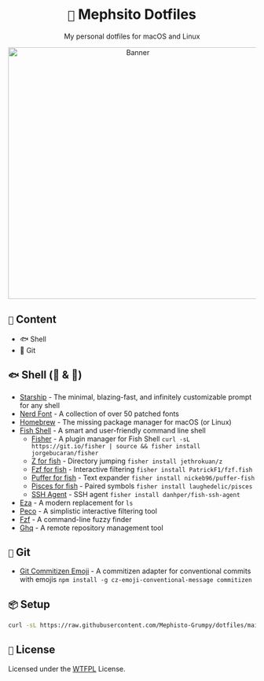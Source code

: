 <div align="center">
    <h1><code>🐇</code> Mephsito Dotfiles</h1>
    <p>My personal dotfiles for macOS and Linux</p>
    <img src=".github/images/banner.gif" alt="Banner" width="512px" />
</div>

## `📝` Content

- 🐟 Shell
- 🐙 Git

## `🐟` Shell (🍎 & 🐧)

- [Starship](https://starship.rs/) - The minimal, blazing-fast, and infinitely customizable prompt for any shell
- [Nerd Font](https://www.nerdfonts.com/) - A collection of over 50 patched fonts
- [Homebrew](https://brew.sh/) - The missing package manager for macOS (or Linux)
- [Fish Shell](https://fishshell.com/) - A smart and user-friendly command line shell
  - [Fisher](https://github.com/jorgebucaran/fisher) - A plugin manager for Fish Shell `curl -sL https://git.io/fisher | source && fisher install jorgebucaran/fisher`
  - [Z for fish](https://github.com/jethrokuan/z) - Directory jumping `fisher install jethrokuan/z`
  - [Fzf for fish](https://github.com/PatrickF1/fzf.fish) - Interactive filtering `fisher install PatrickF1/fzf.fish`
  - [Puffer for fish](https://github.com/nickeb96/puffer-fish) - Text expander `fisher install nickeb96/puffer-fish`
  - [Pisces for fish](https://github.com/laughedelic/pisces) - Paired symbols `fisher install laughedelic/pisces`
  - [SSH Agent](https://github.com/danhper/fish-ssh-agent) - SSH agent `fisher install danhper/fish-ssh-agent`
- [Eza](https://eza.rocks/) - A modern replacement for `ls`
- [Peco](https://peco.github.io/) - A simplistic interactive filtering tool
- [Fzf](https://github.com/junegunn/fzf) - A command-line fuzzy finder
- [Ghq](https://github.com/x-motemen/ghq) - A remote repository management tool

## `🐙` Git

- [Git Commitizen Emoji](https://github.com/PunGrumpy/cz-emoji-conventional-message) - A commitizen adapter for conventional commits with emojis `npm install -g cz-emoji-conventional-message commitizen`

## `📦` Setup

```bash
curl -sL https://raw.githubusercontent.com/Mephisto-Grumpy/dotfiles/main/build | bash
```

## `📝` License

Licensed under the [WTFPL](LICENSE) License.
